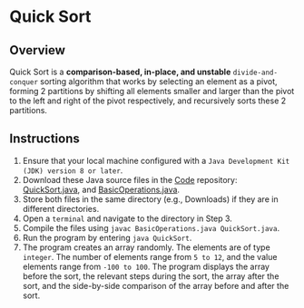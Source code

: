 # Quick Sort

## Overview
Quick Sort is a **comparison-based, in-place, and unstable** `divide-and-conquer` sorting algorithm that works by selecting an element as a pivot, forming 2 partitions by shifting all elements smaller and larger than the pivot to the left and right of the pivot respectively, and recursively sorts these 2 partitions.

## Instructions
1. Ensure that your local machine configured with a `Java Development Kit (JDK) version 8 or later`.
2. Download these Java source files in the [Code](https://github.com/shumarb/code/tree/main) repository: [QuickSort.java](https://github.com/shumarb/code/tree/main/code/sort/QuickSort.java), and [BasicOperations.java](https://github.com/shumarb/code/tree/main/code/BasicOperations.java).
3. Store both files in the same directory (e.g., Downloads) if they are in different directories.
4. Open a `terminal` and navigate to the directory in Step 3.
5. Compile the files using `javac BasicOperations.java QuickSort.java`.
6. Run the program by entering `java QuickSort`.
7. The program creates an array randomly. The elements are of type `integer`. The number of elements range from `5 to 12`, and the value elements range from `-100 to 100`. The program displays the array before the sort, the relevant steps during the sort, the array after the sort, and the side-by-side comparison of the array before and after the sort.
